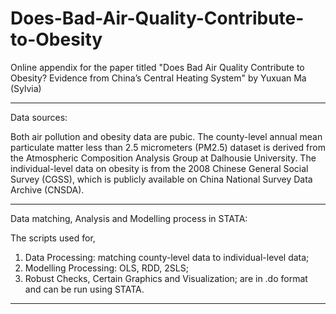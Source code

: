 
# Does-Bad-Air-Quality-Contribute-to-Obesity
Online appendix for the paper titled "Does Bad Air Quality Contribute to Obesity? Evidence from China’s Central Heating System" by Yuxuan Ma (Sylvia)

------------------------------------------------------------------------------------

Data sources:

Both air pollution and obesity data are pubic.
The county-level annual mean particulate matter less than 2.5 micrometers (PM2.5) dataset is derived from the Atmospheric Composition Analysis Group at Dalhousie University.
The individual-level data on obesity is from the 2008 Chinese General Social Survey (CGSS), which is publicly available on China National Survey Data Archive (CNSDA). 

------------------------------------------------------------------------------------

Data matching, Analysis and Modelling process in STATA:

The scripts used for,
1. Data Processing: matching county-level data to individual-level data;
2. Modelling Processing: OLS, RDD, 2SLS;
3. Robust Checks, Certain Graphics and Visualization;
are in .do format and can be run using STATA. 

------------------------------------------------------------------------------------
